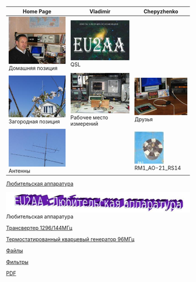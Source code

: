 | Home Page | Vladimir | Chepyzhenko |
| ------------- | ------------- | ------------- |
| ![Home position](photo/21.jpg) Домашняя позиция | ![QSL](photo/22.jpg) QSL |  |
| ![Field position](photo/24.jpg) Загородная позиция | ![Working and Measuring Area](photo/25.jpg) Рабочее место измерений | ![Friends](photo/26.jpg) Друзья  |
| ![Antennas](photo/27.jpg) Антенны |  |[![RM1_AO-21_RS14](photo/28.jpg)](http://eu2aa.qrz.ru) RM1_AO-21_RS14 |

[Любительская аппаратура](AmRig)

![Любительская аппаратура](photo/E_AmRig.jpg) Любительская аппаратура

[Трансвертер 1296/144МГц](AmRig/TRCVR_1296_144.md)

[Термостатированный кварцевый генератор 96МГц](AmRig/TXCO.md)

[Файлы](AmRig/FILES)

[Фильтры](AmRig/FILTERS)

[PDF](AmRig/PDF)
